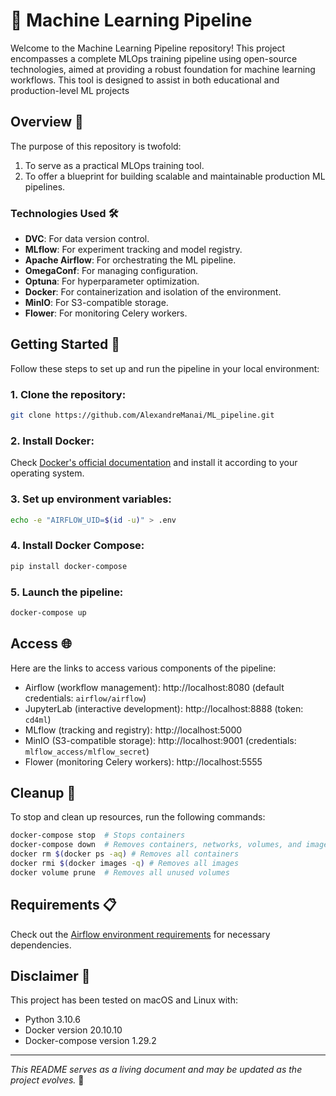 
# 🚀 Machine Learning Pipeline

Welcome to the Machine Learning Pipeline repository! This project encompasses a complete MLOps training pipeline using open-source technologies, aimed at providing a robust foundation for machine learning workflows. This tool is designed to assist in both educational and production-level ML projects

## Overview 🎯

The purpose of this repository is twofold:
1. To serve as a practical MLOps training tool.
2. To offer a blueprint for building scalable and maintainable production ML pipelines.

### Technologies Used 🛠️

- **DVC**: For data version control.
- **MLflow**: For experiment tracking and model registry.
- **Apache Airflow**: For orchestrating the ML pipeline.
- **OmegaConf**: For managing configuration.
- **Optuna**: For hyperparameter optimization.
- **Docker**: For containerization and isolation of the environment.
- **MinIO**: For S3-compatible storage.
- **Flower**: For monitoring Celery workers.

## Getting Started 🏁

Follow these steps to set up and run the pipeline in your local environment:

### 1. Clone the repository:

```bash
git clone https://github.com/AlexandreManai/ML_pipeline.git
```

### 2. Install Docker:

Check [Docker's official documentation](https://docs.docker.com/get-docker/) and install it according to your operating system.

### 3. Set up environment variables:

```bash
echo -e "AIRFLOW_UID=$(id -u)" > .env
```

### 4. Install Docker Compose:

```bash
pip install docker-compose
```

### 5. Launch the pipeline:

```bash
docker-compose up 
```

## Access 🌐

Here are the links to access various components of the pipeline:

- Airflow (workflow management): http://localhost:8080 (default credentials: `airflow/airflow`)
- JupyterLab (interactive development): http://localhost:8888 (token: `cd4ml`)
- MLflow (tracking and registry): http://localhost:5000
- MinIO (S3-compatible storage): http://localhost:9001 (credentials: `mlflow_access/mlflow_secret`)
- Flower (monitoring Celery workers): http://localhost:5555

## Cleanup 🧹

To stop and clean up resources, run the following commands:

```bash
docker-compose stop  # Stops containers
docker-compose down  # Removes containers, networks, volumes, and images created by 'up'
docker rm $(docker ps -aq) # Removes all containers
docker rmi $(docker images -q) # Removes all images
docker volume prune  # Removes all unused volumes
```

## Requirements 📋

Check out the [Airflow environment requirements](dockerfiles/airflow/requirements.txt) for necessary dependencies.

## Disclaimer 📜

This project has been tested on macOS and Linux with:
- Python 3.10.6
- Docker version 20.10.10
- Docker-compose version 1.29.2

---

*This README serves as a living document and may be updated as the project evolves.* 🔄
